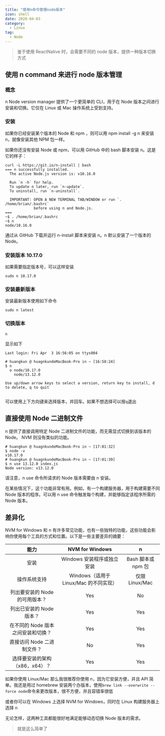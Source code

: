 ```yaml
---
title: "使用n命令管理node版本"
icon: shell
date: 2020-04-03
category:
  - Linux
tag:
  - Node
---
```


> 鉴于使用 ReactNative 时，会需要不同的 node 版本，提供一种版本切换方式

## 使用 n command 来进行 node 版本管理

### 概念

n Node version manager 提供了一个更简单的 CLI，用于在 Node 版本之间进行安装和切换。它仅在 Linux 或 Mac 操作系统上受到支持。

### 安装

如果你已经安装某个版本的 Node 和 npm ，则可以用 npm install -g n 来安装 n，就像安装其他 NPM 包一样。

如果你还没有安装 Node 或 npm，可以用 GitHub 中的 bash 脚本安装 n。这是它的样子：

```shell
curl -L https://git.io/n-install | bash
=== n successfully installed.
  The active Node.js version is: v10.16.0

  Run `n -h` for help.
  To update n later, run `n-update`.
  To uninstall, run `n-uninstall`.

  IMPORTANT: OPEN A NEW TERMINAL TAB/WINDOW or run `. /home/brian/.bashrc`
             before using n and Node.js.
===
~$ . /home/brian/.bashrc
~$ n
node/10.16.0
```

通过从 GitHub 下载并运行 n-install 脚本来安装 n。n 默认安装了一个版本的 Node。

### 安装版本 10.17.0

如果需要指定版本号，可以这样安装

```shell
sudo n 10.17.0
```

### 安装最新版本

安装最新版本使用如下命令

```shell
sudo n latest
```

### 切换版本

```shell
n
```

显示如下

```shell
Last login: Fri Apr  3 16:56:05 on ttys004

# huangkun @ huagnkundeMacBook-Pro in ~ [16:58:24]
$ n
  ο node/10.17.0
    node/13.12.0

Use up/down arrow keys to select a version, return key to install, d to delete, q to quit


```

可以使用上下方向键来选择版本，并回车。如果不想选择可以按`q`退出

## 直接使用 Node 二进制文件

n 提供了直接调用特定 Node 二进制文件的功能，而无需显式切换到该版本的 Node。 NVM 则没有类似的功能。

```shell
# huangkun @ huagnkundeMacBook-Pro in ~ [17:01:32]
$ node -v
v10.17.0
# huangkun @ huagnkundeMacBook-Pro in ~ [17:01:39]
$ n use 13.12.0 index.js
Node version: v13.12.0
```

请注意，n use 命令所请求的 Node 版本需要由 n 安装。

在某些情况下，这个功能非常有用。例如，有一个构建服务器，用于构建需要不同 Node 版本的程序。可以用 n use 命令触发每个构建，并能够指定该程序所需的 Node 版本。

## 差异化

NVM for Windows 和 n 有许多常见功能，也有一些独特的功能，这些功能会影响你使用每个工具的方式和位置。以下是一些主要差异的摘要：

|              **能力**              |          **NVM for Windows**           |       **n**        |
| :--------------------------------: | :------------------------------------: | :----------------: |
|                安装                |       Windows 安装程序或独立安装       | Bash 脚本或 npm 包 |
|            操作系统支持            | Windows（适用于 Linux/Mac 的不同实现） |   仅限 Linux/Mac   |
|   列出要安装的 Node 的可用版本？   |                  Yes                   |         No         |
|      列出已安装的 Node 版本？      |                  Yes                   |        Yes         |
| 在不同的 Node 版本之间安装和切换？ |                  Yes                   |        Yes         |
|     直接访问 Node 二进制文件？     |                   No                   |        Yes         |
|   选择要安装的架构（x86，x64）？   |                  Yes                   |        Yes         |

如果你使用 Linux/Mac 那么我很推荐你使用 n，因为它安装方便，并且 API 简单。我还是用过 homebrew 安装两个办版本，使用`brew link --overwrite --force node`命令来更改版本，很不方便，并且容错率很低

或者你可以在 Windows 上选择 NVM for Windows，同时在 Linux 构建服务器上选择 n

无论怎样，这两种工具都能很好地满足能够动态切换 Node 版本的需求。

> 就是这么简单了
